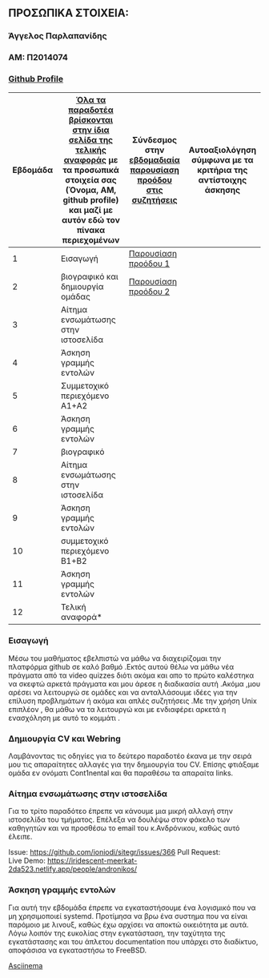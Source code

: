 ## ΠΡΟΣΩΠΙΚΑ ΣΤΟΙΧΕΙΑ:

### Άγγελος Παρλαπανίδης
### ΑΜ: Π2014074
### [Github Profile](https://github.com/sosukesama/)

| Εβδομάδα | [Όλα τα παραδοτέα βρίσκονται στην ίδια σελίδα της τελικής αναφοράς](https://courses-ionio.github.io/help/deliverables/) με τα προσωπικά στοιχεία σας (Όνομα, ΑΜ, github profile) και μαζί με αυτόν εδώ τον πίνακα περιεχομένων | Σύνδεσμος στην [εβδομαδιαία παρουσίαση προόδου στις συζητήσεις](https://github.com/courses-ionio/help/discussions/categories/show-and-tell) | Αυτοαξιολόγηση σύμφωνα με τα κριτήρια της αντίστοιχης άσκησης |
| --- | --- | --- | --- |
| 1 | Εισαγωγή | [Παρουσίαση προόδου 1](https://github.com/courses-ionio/help/discussions/121)| | 
| 2 | βιογραφικό και δημιουργία ομάδας | [Παρουσίαση προόδου 2](https://github.com/courses-ionio/help/discussions/224) |
| 3 | Αίτημα ενσωμάτωσης στην ιστοσελίδα | | |
| 4 | Άσκηση γραμμής εντολών | | |
| 5 | Συμμετοχικό περιεχόμενο A1+A2 | | |
| 6 | Άσκηση γραμμής εντολών | | |
| 7 | βιογραφικό | | |
| 8 | Αίτημα ενσωμάτωσης στην ιστοσελίδα | | |
| 9 | Άσκηση γραμμής εντολών | | |
| 10 | συμμετοχικό περιεχόμενο B1+B2 | | |
| 11 | Άσκηση γραμμής εντολών | | |
| 12 | Τελική αναφορά* | | |

### Εισαγωγή

Μέσω του μαθήματος εβελπιστώ να μάθω να διαχειρίζομαι την πλατφόρμα github σε καλό βαθμό .Εκτός αυτού θέλω να μάθω νέα πράγματα από τα video quizzes διότι ακόμα και απο το πρώτο καλέστηκα να σκεφτώ αρκετά πράγματα και μου άρεσε η διαδικασία αυτή .Ακόμα ,μου αρέσει να λειτουργώ σε ομάδες και να ανταλλάσουμε ιδέες για την επίλυση προβλημάτων ή ακόμα και απλές συζητήσεις .Με την χρήση Unix επιπλέον , θα μάθω να τα λειτουργώ και με ενδιαφέρει αρκετά η ενασχόληση με αυτό το κομμάτι .

### Δημιουργία CV και Webring  

Λαμβάνοντας τις οδηγίες για το δεύτερο παραδοτέο έκανα με την σειρά μου τις απαραίτητες αλλαγές για την δημιουργία του CV. Επίσης φτιάξαμε ομάδα εν ονόματι Cont1nental και θα παραθέσω τα απαραίτα links. 

### Αίτημα ενσωμάτωσης στην ιστοσελίδα

Για το τρίτο παραδότεο έπρεπε να κάνουμε μια μικρή αλλαγή στην ιστοσελίδα του τμήματος. Επέλεξα να δουλέψω στον φάκελο των καθηγητών και να προσθέσω το email του κ.Ανδρόνικου, καθώς αυτό έλειπε. 

Issue:  https://github.com/ioniodi/sitegr/issues/366
Pull Request:  
Live Demo:  https://iridescent-meerkat-2da523.netlify.app/people/andronikos/

### Άσκηση γραμμής εντολών

Για αυτή την εβδομάδα έπρεπε να εγκαταστήσουμε ένα λογισμικό που να μη χρησιμοποιεί systemd. Προτίμησα να βρω ένα συστημα που να είναι παρόμοιο με λινουξ, καθώς έχω αρχίσει να αποκτώ οικειότητα με αυτά. 
Λόγω λοιπόν της ευκολίας στην εγκατάσταση, την ταχύτητα της εγκατάστασης και του άπλετου documentation που υπάρχει στο διαδίκτυο, αποφάσισα να εγκαταστήσω το FreeBSD.

[Asciinema](https://asciinema.org/a/dlqydRJRJjJOgcu5fOYOMThpL)
